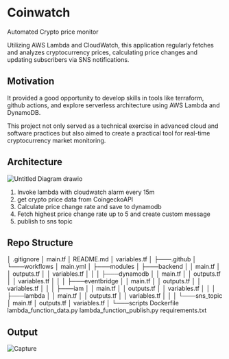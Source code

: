 
# Coinwatch

Automated Crypto price monitor

Utilizing AWS Lambda and CloudWatch, this application regularly fetches and analyzes cryptocurrency prices, calculating price changes and updating subscribers via SNS notifications.



## Motivation

It provided a good opportunity to develop skills in tools like terraform, github actions, and explore serverless architecture using AWS Lambda and DynamoDB. 

This project not only served as a technical exercise in advanced cloud and software practices but also aimed to create a practical tool for real-time cryptocurrency market monitoring.


## Architecture
![Untitled Diagram drawio](https://github.com/flamingo1332/coinwatch/assets/100294322/9b0304f5-7db9-4f93-8b33-3b6e8ef19297)

1. Invoke lambda with cloudwatch alarm every 15m
2. get crypto price data from CoingeckoAPI
3. Calculate price change rate and save to dynamodb
4. Fetch highest price change rate up to 5 and create custom message
5. publish to sns topic


## Repo Structure
│   .gitignore
│   main.tf
│   README.md
│   variables.tf
│
├───.github
│   └───workflows
│           main.yml
│
├───modules
│   ├───backend
│   │       main.tf
│   │       outputs.tf
│   │       variables.tf
│   │
│   ├───dynamodb
│   │       main.tf
│   │       outputs.tf
│   │       variables.tf
│   │
│   ├───eventbridge
│   │       main.tf
│   │       outputs.tf
│   │       variables.tf
│   │
│   ├───iam
│   │       main.tf
│   │       outputs.tf
│   │       variables.tf
│   │
│   ├───lambda
│   │       main.tf
│   │       outputs.tf
│   │       variables.tf
│   │
│   └───sns_topic
│           main.tf
│           outputs.tf
│           variables.tf
│
└───scripts
        Dockerfile
        lambda_function_data.py
        lambda_function_publish.py
        requirements.txt


## Output
![Capture](https://github.com/flamingo1332/coinwatch/assets/100294322/9aa52bc8-373e-4135-ba0f-d8ff62002c91)

